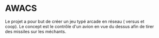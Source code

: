 # AWACS
Le projet a pour but de créer un jeu typé arcade en réseau ( versus et coop).
Le concept est le contrôle d'un avion en vue du dessus afin de tirer des missiles sur les méchants.

